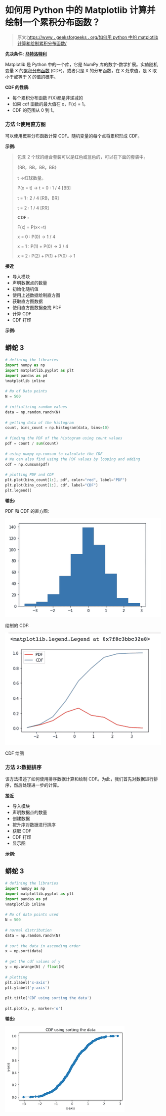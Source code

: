 # 如何用 Python 中的 Matplotlib 计算并绘制一个累积分布函数？

> 原文:[https://www . geeksforgeeks . org/如何用 python 中的 matplotlib 计算和绘制累积分布函数/](https://www.geeksforgeeks.org/how-to-calculate-and-plot-a-cumulative-distribution-function-with-matplotlib-in-python/)

**先决条件:** [**马特洛特利**](https://www.geeksforgeeks.org/python-introduction-matplotlib/)

Matplotlib 是 Python 中的一个库，它是 NumPy 库的数字-数学扩展。实值随机变量 X 的[累积分布函数](https://www.geeksforgeeks.org/mathematics-probability-distributions-set-1/) (CDF)，或者只是 X 的分布函数，在 X 处求值，是 X 取小于或等于 X 的值的概率。

**CDF 的性质:**

*   每个累积分布函数 F(X)都是非递减的
*   如果 cdf 函数的最大值在 x，F(x) = 1。
*   CDF 的范围从 0 到 1。

### 方法 1:使用直方图

可以使用概率分布函数计算 CDF。随机变量的每个点将累积形成 CDF。

**示例:**

> 包含 2 个球的组合套装可以是红色或蓝色的，可以在下面的套装中。
> 
> {RR，RB，BR，BB}
> 
> t ->红球数量。
> 
> P(x = t) -> t = 0 : 1 / 4 [BB]
> 
> t = 1 : 2 / 4 [RB，BR]
> 
> t = 2 : 1 / 4 [RR]
> 
> **CDF :**
> 
> F(x) = P(x<=t)
> 
> x = 0 : P(0) -> 1 / 4
> 
> x = 1 : P(1) + P(0) -> 3 / 4
> 
> x = 2 : P(2) + P(1) + P(0) -> 1

**接近**

*   导入模块
*   声明数据点的数量
*   初始化随机值
*   使用上述数据绘制直方图
*   获取直方图数据
*   使用直方图数据查找 PDF
*   计算 CDF
*   CDF 打印

**示例:**

## 蟒蛇 3

```py
# defining the libraries
import numpy as np
import matplotlib.pyplot as plt
import pandas as pd
%matplotlib inline

# No of Data points
N = 500

# initializing random values
data = np.random.randn(N)

# getting data of the histogram
count, bins_count = np.histogram(data, bins=10)

# finding the PDF of the histogram using count values
pdf = count / sum(count)

# using numpy np.cumsum to calculate the CDF
# We can also find using the PDF values by looping and adding
cdf = np.cumsum(pdf)

# plotting PDF and CDF
plt.plot(bins_count[1:], pdf, color="red", label="PDF")
plt.plot(bins_count[1:], cdf, label="CDF")
plt.legend()
```

**输出:**

PDF 和 CDF 的直方图:

![](img/895fb6ba1da5c3b3998226f01469b96a.png)

绘制的 CDF:

![](img/684e652a792554b8709eb5658dfdd5de.png)

CDF 绘图

### 方法 2:数据排序

该方法描述了如何使用排序数据计算和绘制 CDF。为此，我们首先对数据进行排序，然后处理进一步的计算。

**接近**

*   导入模块
*   声明数据点的数量
*   创建数据
*   按升序对数据进行排序
*   获取 CDF
*   CDF 打印
*   显示图

**示例:**

## 蟒蛇 3

```py
# defining the libraries
import numpy as np
import matplotlib.pyplot as plt
import pandas as pd
%matplotlib inline

# No of data points used
N = 500

# normal distribution
data = np.random.randn(N)

# sort the data in ascending order
x = np.sort(data)

# get the cdf values of y
y = np.arange(N) / float(N)

# plotting
plt.xlabel('x-axis')
plt.ylabel('y-axis')

plt.title('CDF using sorting the data')

plt.plot(x, y, marker='o')
```

**输出:**

![](img/6a477e5170d6c8b5d4779a2422d442a9.png)